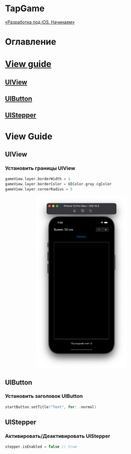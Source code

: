 #  TapGame
[«Разработка под iOS. Начинаем»](https://www.youtube.com/watch?v=RR5o5ki0888&list=PLQC2_0cDcSKA0zy20X9c5rQKNg3rkSK7c&index=25)

# Оглавление
# <a href="#view">View guide</a>
## <a href="#uiview">UIView</a>
## <a href="#uibutton">UIButton</a>
## <a href="#uistepper">UIStepper</a>

# <a name="view"></a>View Guide

## <a name="uiview">UIView</a>
### Установить границы UIView
```swift 
gameView.layer.borderWidth = 1 
gameView.layer.borderColor = UIColor.gray.cgColor 
gameView.layer.cornerRadius = 5 
```
<p align="center">
  <img width=300 src="MDFiles/gameViewBorder.png">
</p>

## <a name="uibutton">UIButton</a>
### Установить заголовок UIButton
```swift
startButton.setTitle("Text", for: .normal)
```

## <a name="uistepper">UIStepper</a>
### Активировать/Деактивировать UIStepper
```swift
stepper.isEnabled = false // true
```
